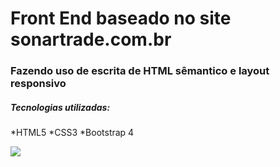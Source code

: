 # Front End baseado no site sonartrade.com.br

### Fazendo uso de escrita de HTML sêmantico e layout responsivo

##### Tecnologias utilizadas:

*HTML5
*CSS3
*Bootstrap 4

![]('assets/Screen.jpeg')
